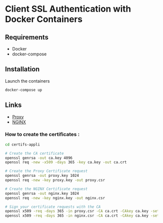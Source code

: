 # Client SSL Authentication with Docker Containers

## Requirements
- Docker
- docker-compose

## Installation

Launch the containers
```bash
docker-compose up
```

## Links

- [Proxy](https://localhost:9443/)
- [NGINX](https://localhost/)


### How to create the certificates :

```bash
cd certifs-appli

# Create the CA certificate
openssl genrsa -out ca.key 4096
openssl req -new -x509 -days 365 -key ca.key -out ca.crt

# Create the Proxy Certificate request
openssl genrsa -out proxy.key 1024
openssl req -new -key proxy.key -out proxy.csr

# Create the NGINX Certificate request
openssl genrsa -out nginx.key 1024
openssl req -new -key nginx.key -out nginx.csr

# Sign your certificate requests with the CA
openssl x509 -req -days 365 -in proxy.csr -CA ca.crt -CAkey ca.key -set_serial 01 -out proxy.crt
openssl x509 -req -days 365 -in nginx.csr -CA ca.crt -CAkey ca.key -set_serial 01 -out nginx.crt
```
